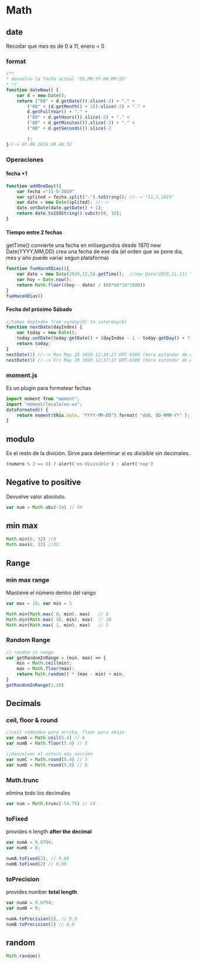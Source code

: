 # Math
## date
Recodar que mes es de 0 a 11, enero = 0

### format
```javascript
/**
* devuelve la fecha actual "DD.MM.YY.HH.MM.SS"
* */
function dateNow() {
	var d = new Date();
	return ("00" + d.getDate()).slice(-2) + "." +
		("00" + (d.getMonth() + 1)).slice(-2) + "." +
		d.getFullYear() + "." +
		("00" + d.getHours()).slice(-2) + "." +
		("00" + d.getMinutes()).slice(-2) + "." +
		("00" + d.getSeconds()).slice(-2

		);
}//-> 07.09.2019.09.48.52
```

###	Operaciones

#### fecha +1 
```javascript
function addOneDay(){
	var fecha ="11-5-2019"
	var splited = fecha.split("-").toString(); //--> "11,5,2019"
	var date = new Date(splited); //--> 
	date.setDate(date.getDate() + 1);
	return date.toISOString().substr(0, 10);
}
```

#### Tiempo entre 2 fechas
getTime() convierte una fecha en milisegundos desde 1970
new Date(YYYY,MM,DD) crea una fecha de ese día (el orden que se pone dia, mes y año puede variar segun plataforma)
```javascript
function fueHaceXDias(){
	var date = new Date(2019,12,5).getTime();  //new Date(2019,11,11) YYYY,MM,DD
	var hoy = Date.now();
	return Math.floor((hoy - date) / (60*60*24*1000))
}
fueHaceXDias()
```
#### Fecha del próximo Sábado
```javascript
//takes dayIndex from sunday(0) to saturday(6)
function nextDate(dayIndex) {
    var today = new Date();
    today.setDate(today.getDate() + (dayIndex - 1 - today.getDay() + 7) % 7 + 1);
    return today;
}
nextDate(1) //--> Mon May 25 2020 12:34:27 GMT-0300 (hora estándar de Argentina)
nextDate(5) //--> Fri May 29 2020 12:37:17 GMT-0300 (hora estándar de Argentina)
```

### moment.js
Es un plugin para formatear fechas

```javascript
import moment from "moment";
import "moment/locale/es-us";
dateFormated() {
	return moment(this.date, "YYYY-MM-DD").format( "ddd, DD-MMM-YY"	);
}

```


## modulo
Es el resto de la divición. Sirve para determinar si es divisible sin decimales.
```javascript
(numero % 2 == 0) ? alert('es divisible') : alert('nop') 
```
## Negative to positive 
Devuelve valor absoluto.
```javascript
var num = Math.abs(-54) // 54
```
## min max
```javascript
Math.min(8, 32) //8
Math.max(8, 32) //32
```

## Range

### min max range
Mantiene el número dentro del rango
```javascript
var max = 10; var min = 5

Math.min(Math.max( 8, min), max)   // 8
Math.min(Math.max( 16, min), max)  // 10
Math.min(Math.max( 1, min), max)   // 5
```
### Random Range
```javascript
// random in range 
var getRandomInRange = (min, max) => {
	min = Math.ceil(min);
	max = Math.floor(max);
  	return Math.random() * (max - min) + min;
}
getRandomInRange(1,10)
```

## Decimals

### ceil, floor & round

```javascript
//ceil redondea para arriba, floor para abajo
var numA = Math.ceil(5.4) // 6
var numB = Math.floor(5.4) // 5

//devuelven el entero más cercano 
var numC = Math.round(5.4) // 5
var numD = Math.round(5.6) // 6
```
### Math.trunc
elimina todo los decimales
```javascript
var num = Math.trunc(-54.75) // 54
```
### toFixed
provides n length **after the decimal** 
```javascript
var numA = 9.8794;
var numB = 8;

numA.toFixed(2), // 9.88
numB.toFixed(2) // 8.00

```

### toPrecision
provides number **total length**
```javascript
var numA = 9.8794;
var numB = 8;

numA.toPrecision(2), // 9.9
numB.toPrecision(2) // 8.0

```

## random
```javascript
Math.random()
```
